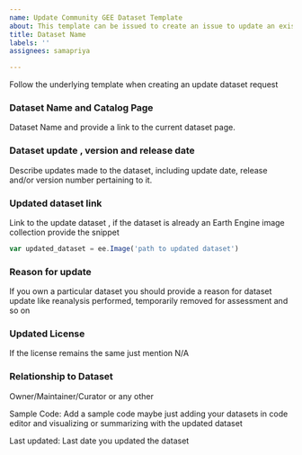 ```yaml
---
name: Update Community GEE Dataset Template
about: This template can be issued to create an issue to update an existing dataset
title: Dataset Name
labels: ''
assignees: samapriya

---
```


Follow the underlying template when creating an update dataset request

### Dataset Name and Catalog Page
Dataset Name and provide a link to the current dataset page.

### Dataset update , version and release date
Describe updates made to the dataset, including update date, release and/or version number pertaining to it.

### Updated dataset link
Link to the update dataset , if the dataset is already an Earth Engine image collection provide the snippet

```js
var updated_dataset = ee.Image('path to updated dataset')
```

### Reason for update
If you own a particular dataset you should provide a reason for dataset update like reanalysis performed, temporarily removed for assessment and so on

### Updated License
If the license remains the same just mention N/A

### Relationship to Dataset
Owner/Maintainer/Curator or any other

Sample Code: Add a sample code maybe just adding your datasets in code editor and visualizing or summarizing with the updated dataset

Last updated: Last date you updated the dataset
